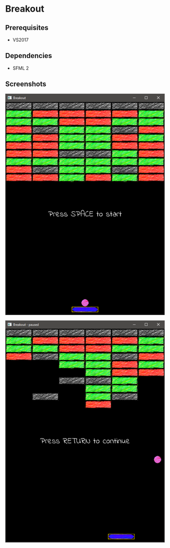 # Breakout

## Prerequisites

- VS2017

## Dependencies

- SFML 2

## Screenshots

![image](Screenshots/GameStart.png)

![image](Screenshots/GamePause.png)
